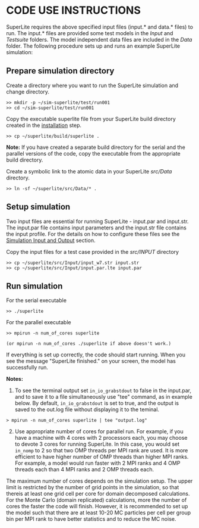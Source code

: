 CODE USE INSTRUCTIONS
=====================

SuperLite requires the above specified input files (input.* and data.* files) to run. The input.* files are provided some test models in the *Input* and *Testsuite* folders. The model independent data files are included in the *Data* folder. The following procedure sets up and runs an example SuperLite simulation:

Prepare simulation directory
---

Create a directory where you want to run the SuperLite simulation and change directory.

```
>> mkdir -p ~/sim-superlite/test/run001
>> cd ~/sim-superlite/test/run001
```

Copy the executable superlite file from your SuperLite build directory created in the [installation](/installation.md#install-the-code) step.

```
>> cp ~/superlite/build/superlite .
```

**Note:** If you have created a separate build directory for the serial and the parallel versions of the code, copy the executable from the appropriate build directory.

Create a symbolic link to the atomic data in your SuperLite *src/Data* directory.

```
>> ln -sf ~/superlite/src/Data/* .
```

Setup simulation
---

Two input files are essential for running SuperLite - input.par and input.str. The input.par file contains input parameters and the input.str file contains the input profile. For the details on how to configure these files see the [Simulation Input and Output](/inputpar.md) section.

Copy the input files for a test case provided in the *src/INPUT* directory

```
>> cp ~/superlite/src/Input/input_w7.str input.str
>> cp ~/superlite/src/Input/input.par.lte input.par
```

Run simulation
---
For the serial executable
```
>> ./superlite
```

For the parallel executable
```
>> mpirun -n num_of_cores superlite

(or mpirun -n num_of_cores ./superlite if above doesn't work.)
```

If everything is set up correctly, the code should start running. When you see the message "SuperLite finished." on your screen, the model has successfully run.

**Notes:**
1. To see the terminal output set `in_io_grabstdout` to false in the input.par, and to save it to a file simultaneously use "tee" command, as in example below. By default, `in_io_grabstdout` is set to true, and the output is saved to the out.log file without displaying it to the teminal.

```
> mpirun -n num_of_cores superlite | tee "output.log"
```

2. Use appropriate number of cores for parallel run. For example, if you have a machine with 4 cores with 2 processors each, you may choose to devote 3 cores for running SuperLite. In this case, you would set `in_nomp` to 2 so that two OMP threads per MPI rank are used. It is more efficient to have higher number of OMP threads than higher MPI ranks. For example, a model would run faster with 2 MPI ranks and 4 OMP threads each than 4 MPI ranks and 2 OMP threads each.

  The maximum number of cores depends on the simulation setup. The upper limit is restricted by the number of grid points in the simulation, so that thereis at least one grid cell per core for domain decomposed calculations. For the Monte Carlo (domain replicated) calculations, more the number of cores the faster the code will finish. However, it is recommended to set up the model such that there are at least 10-20 MC particles per cell per group bin per MPI rank to have better statistics and to reduce the MC noise.
